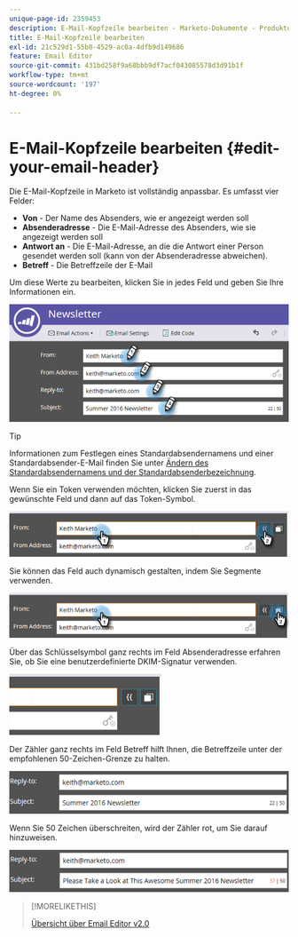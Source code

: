 ```yaml
---
unique-page-id: 2359453
description: E-Mail-Kopfzeile bearbeiten - Marketo-Dokumente - Produktdokumentation
title: E-Mail-Kopfzeile bearbeiten
exl-id: 21c529d1-55b0-4529-ac0a-4dfb9d149686
feature: Email Editor
source-git-commit: 431bd258f9a68bbb9df7acf043085578d3d91b1f
workflow-type: tm+mt
source-wordcount: '197'
ht-degree: 0%

---
```


# E-Mail-Kopfzeile bearbeiten {#edit-your-email-header}

Die E-Mail-Kopfzeile in Marketo ist vollständig anpassbar. Es umfasst vier Felder:

* **Von** - Der Name des Absenders, wie er angezeigt werden soll
* **Absenderadresse** - Die E-Mail-Adresse des Absenders, wie sie angezeigt werden soll
* **Antwort an** - Die E-Mail-Adresse, an die die Antwort einer Person gesendet werden soll (kann von der Absenderadresse abweichen).
* **Betreff** - Die Betreffzeile der E-Mail

Um diese Werte zu bearbeiten, klicken Sie in jedes Feld und geben Sie Ihre Informationen ein.

![](assets/one-3.png)

>[!TIP]
>
>Informationen zum Festlegen eines Standardabsendernamens und einer Standardabsender-E-Mail finden Sie unter [Ändern des Standardabsendernamens und der Standardabsenderbezeichnung](/help/marketo/product-docs/administration/email-setup/change-the-default-from-email-and-from-label.md).

Wenn Sie ein Token verwenden möchten, klicken Sie zuerst in das gewünschte Feld und dann auf das Token-Symbol.

![](assets/two-3.png)

Sie können das Feld auch dynamisch gestalten, indem Sie Segmente verwenden.

![](assets/three-2.png)

Über das Schlüsselsymbol ganz rechts im Feld Absenderadresse erfahren Sie, ob Sie eine benutzerdefinierte DKIM-Signatur verwenden.

![](assets/four-2.png)

Der Zähler ganz rechts im Feld Betreff hilft Ihnen, die Betreffzeile unter der empfohlenen 50-Zeichen-Grenze zu halten.

![](assets/five-1.png)

Wenn Sie 50 Zeichen überschreiten, wird der Zähler rot, um Sie darauf hinzuweisen.

![](assets/six-1.png)

>[!MORELIKETHIS]
>
>[Übersicht über Email Editor v2.0](/help/marketo/product-docs/email-marketing/general/email-editor-2/email-editor-v2-0-overview.md)
